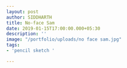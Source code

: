 ```yaml
---
layout: post
author: SIDDHARTH
title: No-face Sam
date: 2019-01-15T17:00:00.000+05:30
description: ''
image: "/portfolio/uploads/no face sam.jpg"
tags:
- 'pencil sketch '

---
```

